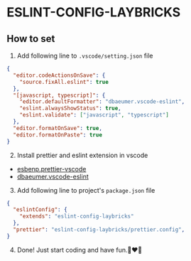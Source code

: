 # ESLINT-CONFIG-LAYBRICKS

## How to set

1. Add following line to `.vscode/setting.json` file

```json
{
  "editor.codeActionsOnSave": {
    "source.fixAll.eslint": true
  },
  "[javascript, typescript]": {
    "editor.defaultFormatter": "dbaeumer.vscode-eslint",
    "eslint.alwaysShowStatus": true,
    "eslint.validate": ["javascript", "typescript"]
  },
  "editor.formatOnSave": true,
  "editor.formatOnPaste": true
}
```

2. Install prettier and eslint extension in vscode
- [esbenp.prettier-vscode](https://marketplace.visualstudio.com/items?itemName=esbenp.prettier-vscode)
- [dbaeumer.vscode-eslint](https://marketplace.visualstudio.com/items?itemName=dbaeumer.vscode-eslint)

3. Add following line to project's `package.json` file

```json
{
  "eslintConfig": {
    "extends": "eslint-config-laybricks"
  },
  "prettier": "eslint-config-laybricks/prettier.config",
}
```

4. Done! Just start coding and have fun.💜❤️💛